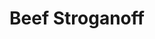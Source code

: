 ---
title: 'Beef Stroganoff'
description: This is good!
thumbnail: /img/beef-stroganoff.webp
thumbnail_alt: Beef Stroganoff
tags: ['Instant Pot', 'Soup']
servings: 6
prep_time: 20
cook_time: 30
cooks_note:
ingredients:
    - qty: 1
      unit: lb.
      name: Ground Beef
    - qty: 2
      unit: litres
      name: Chicken Stock
    - qty: 1
      unit: medium sized
      name: Onion
      modifier: diced
    - qty: 2
      unit: cloves
      name: Garlic
    - qty: .5
      unit: can
      name: Tomato Paste
    - qty: 1
      unit: tsp.
      name: Worcestershire Sauce
    - qty: 2
      unit: tbsp.
      name: Flour
    - qty: .5
      unit: package
      name: Cremini Mushrooms
      modifier: chopped
    - qty: .5
      unit: cup
      name: Carrots
      modifier: chopped
    - qty: 1
      unit: bag
      name: Egg Noodles
    - qty: .5
      unit: cup
      name: Sour Cream
      
directions:
    - Set the Instant Pot to Sauté and preheat for a minute. Add the Ground Beef and cook until browned, add salt. Add the Onion and Tomato Paste then cook for a few minutes then add the Garlic and cook for another couple minutes. Add the Cremini Mushrooms and Flour then stir for another minute until the flour is cooked. Once all of the ingredients are sautéed together, add the Worcestershire Sauce and Chicken Stock to the pot.
    - Seal the mixture and cook on high pressure for 25 minutes. Release the pressure and stir in the Egg Noodles then seal and cook it again for 2 minutes until the noodles are cooked. Once that is finished, transfer a cup of the liquid into a blender and blend with the Sour Cream until it is smooth then pour the mixture into the pot and stir well.
---